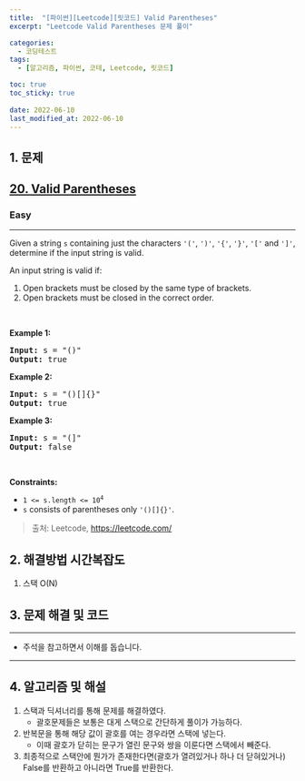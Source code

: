 ```yaml
---
title:  "[파이썬][Leetcode][릿코드] Valid Parentheses"
excerpt: "Leetcode Valid Parentheses 문제 풀이"

categories:
  - 코딩테스트
tags:
  - [알고리즘, 파이썬, 코테, Leetcode, 릿코드]

toc: true
toc_sticky: true
 
date: 2022-06-10
last_modified_at: 2022-06-10
---
```



## 1. 문제

<h2><a href="https://leetcode.com/problems/valid-parentheses/">20. Valid Parentheses</a></h2><h3>Easy</h3><hr><div><p>Given a string <code>s</code> containing just the characters <code>'('</code>, <code>')'</code>, <code>'{'</code>, <code>'}'</code>, <code>'['</code> and <code>']'</code>, determine if the input string is valid.</p>

<p>An input string is valid if:</p>

<ol>
	<li>Open brackets must be closed by the same type of brackets.</li>
	<li>Open brackets must be closed in the correct order.</li>
</ol>

<p>&nbsp;</p>
<p><strong>Example 1:</strong></p>

<pre><strong>Input:</strong> s = "()"
<strong>Output:</strong> true
</pre>

<p><strong>Example 2:</strong></p>

<pre><strong>Input:</strong> s = "()[]{}"
<strong>Output:</strong> true
</pre>

<p><strong>Example 3:</strong></p>

<pre><strong>Input:</strong> s = "(]"
<strong>Output:</strong> false
</pre>

<p>&nbsp;</p>
<p><strong>Constraints:</strong></p>

<ul>
	<li><code>1 &lt;= s.length &lt;= 10<sup>4</sup></code></li>
	<li><code>s</code> consists of parentheses only <code>'()[]{}'</code>.</li>
</ul>
</div>

> 출처: Leetcode, https://leetcode.com/

## 2. 해결방법 시간복잡도
1. 스택 O(N)


## 3. 문제 해결 및 코드
--- 

<script src="https://gist.github.com/godhin/5170d09b43bd2a6778709ebbf7bcd564.js"></script>

- 주석을 참고하면서 이해를 돕습니다.
---

## 4. 알고리즘 및 해설

1. 스택과 딕셔너리를 통해 문제를 해결하였다.
    - 괄호문제들은 보통은 대게 스택으로 간단하게 풀이가 가능하다.
2. 반복문을 통해 해당 값이 괄호를 여는 경우라면 스택에 넣는다.
    - 이때 괄호가 닫히는 문구가 열린 문구와 쌍을 이룬다면 스택에서 빼준다.
3. 최종적으로 스택안에 뭔가가 존재한다면(괄호가 열려있거나 하나 더 닫혀있거나) False를 반환하고 아니라면 True를 반환한다.
